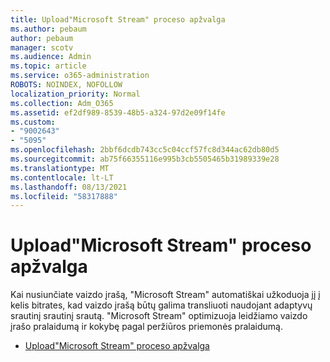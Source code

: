 ```yaml
---
title: Upload"Microsoft Stream" proceso apžvalga
ms.author: pebaum
author: pebaum
manager: scotv
ms.audience: Admin
ms.topic: article
ms.service: o365-administration
ROBOTS: NOINDEX, NOFOLLOW
localization_priority: Normal
ms.collection: Adm_O365
ms.assetid: ef2df989-8539-48b5-a324-97d2e09f14fe
ms.custom:
- "9002643"
- "5095"
ms.openlocfilehash: 2bbf6dcdb743cc5c04ccf57fc8d344ac62db80d5
ms.sourcegitcommit: ab75f66355116e995b3cb5505465b31989339e28
ms.translationtype: MT
ms.contentlocale: lt-LT
ms.lasthandoff: 08/13/2021
ms.locfileid: "58317888"
---
```

# <a name="upload-process-overview-in-microsoft-stream"></a>Upload"Microsoft Stream" proceso apžvalga

Kai nusiunčiate vaizdo įrašą, "Microsoft Stream" automatiškai užkoduoja jį į kelis bitrates, kad vaizdo įrašą būtų galima transliuoti naudojant adaptyvų srautinį srautinį srautą. "Microsoft Stream" optimizuoja leidžiamo vaizdo įrašo pralaidumą ir kokybę pagal peržiūros priemonės pralaidumą.

- [Upload"Microsoft Stream" proceso apžvalga](https://docs.microsoft.com/stream/upload-process-overview)
